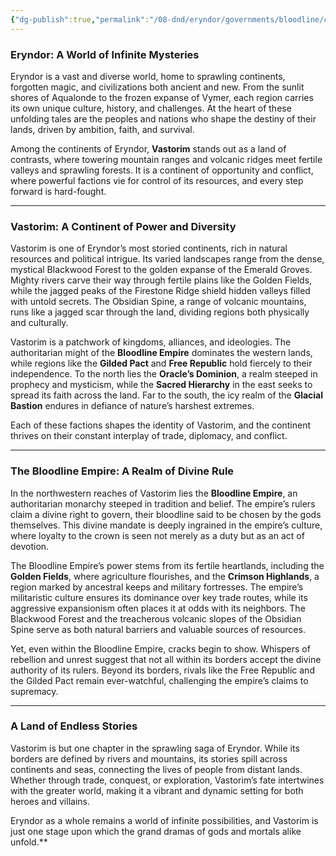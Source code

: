 ```yaml
---
{"dg-publish":true,"permalink":"/08-dnd/eryndor/governments/bloodline/cities-and-towns/charhollow/charhollow-intro/"}
---
```


### **Eryndor: A World of Infinite Mysteries**

Eryndor is a vast and diverse world, home to sprawling continents, forgotten magic, and civilizations both ancient and new. From the sunlit shores of Aqualonde to the frozen expanse of Vymer, each region carries its own unique culture, history, and challenges. At the heart of these unfolding tales are the peoples and nations who shape the destiny of their lands, driven by ambition, faith, and survival.

Among the continents of Eryndor, **Vastorim** stands out as a land of contrasts, where towering mountain ranges and volcanic ridges meet fertile valleys and sprawling forests. It is a continent of opportunity and conflict, where powerful factions vie for control of its resources, and every step forward is hard-fought.

---

### **Vastorim: A Continent of Power and Diversity**

Vastorim is one of Eryndor’s most storied continents, rich in natural resources and political intrigue. Its varied landscapes range from the dense, mystical Blackwood Forest to the golden expanse of the Emerald Groves. Mighty rivers carve their way through fertile plains like the Golden Fields, while the jagged peaks of the Firestone Ridge shield hidden valleys filled with untold secrets. The Obsidian Spine, a range of volcanic mountains, runs like a jagged scar through the land, dividing regions both physically and culturally.

Vastorim is a patchwork of kingdoms, alliances, and ideologies. The authoritarian might of the **Bloodline Empire** dominates the western lands, while regions like the **Gilded Pact** and **Free Republic** hold fiercely to their independence. To the north lies the **Oracle’s Dominion**, a realm steeped in prophecy and mysticism, while the **Sacred Hierarchy** in the east seeks to spread its faith across the land. Far to the south, the icy realm of the **Glacial Bastion** endures in defiance of nature’s harshest extremes.

Each of these factions shapes the identity of Vastorim, and the continent thrives on their constant interplay of trade, diplomacy, and conflict.

---

### **The Bloodline Empire: A Realm of Divine Rule**

In the northwestern reaches of Vastorim lies the **Bloodline Empire**, an authoritarian monarchy steeped in tradition and belief. The empire’s rulers claim a divine right to govern, their bloodline said to be chosen by the gods themselves. This divine mandate is deeply ingrained in the empire’s culture, where loyalty to the crown is seen not merely as a duty but as an act of devotion.

The Bloodline Empire’s power stems from its fertile heartlands, including the **Golden Fields**, where agriculture flourishes, and the **Crimson Highlands**, a region marked by ancestral keeps and military fortresses. The empire’s militaristic culture ensures its dominance over key trade routes, while its aggressive expansionism often places it at odds with its neighbors. The Blackwood Forest and the treacherous volcanic slopes of the Obsidian Spine serve as both natural barriers and valuable sources of resources.

Yet, even within the Bloodline Empire, cracks begin to show. Whispers of rebellion and unrest suggest that not all within its borders accept the divine authority of its rulers. Beyond its borders, rivals like the Free Republic and the Gilded Pact remain ever-watchful, challenging the empire’s claims to supremacy.

---

### **A Land of Endless Stories**

Vastorim is but one chapter in the sprawling saga of Eryndor. While its borders are defined by rivers and mountains, its stories spill across continents and seas, connecting the lives of people from distant lands. Whether through trade, conquest, or exploration, Vastorim’s fate intertwines with the greater world, making it a vibrant and dynamic setting for both heroes and villains.

Eryndor as a whole remains a world of infinite possibilities, and Vastorim is just one stage upon which the grand dramas of gods and mortals alike unfold.**